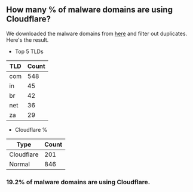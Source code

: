 ## How many % of malware domains are using Cloudflare?


We downloaded the malware domains from [here](https://urlhaus.abuse.ch) and filter out duplicates.
Here's the result.


[//]: # (start replacement)


- Top 5 TLDs

| TLD | Count |
| --- | --- |
| com | 548 |
| in | 45 |
| br | 42 |
| net | 36 |
| za | 29 |


- Cloudflare %

| Type | Count |
| --- | --- |
| Cloudflare | 201 |
| Normal | 846 |


### 19.2% of malware domains are using Cloudflare.
